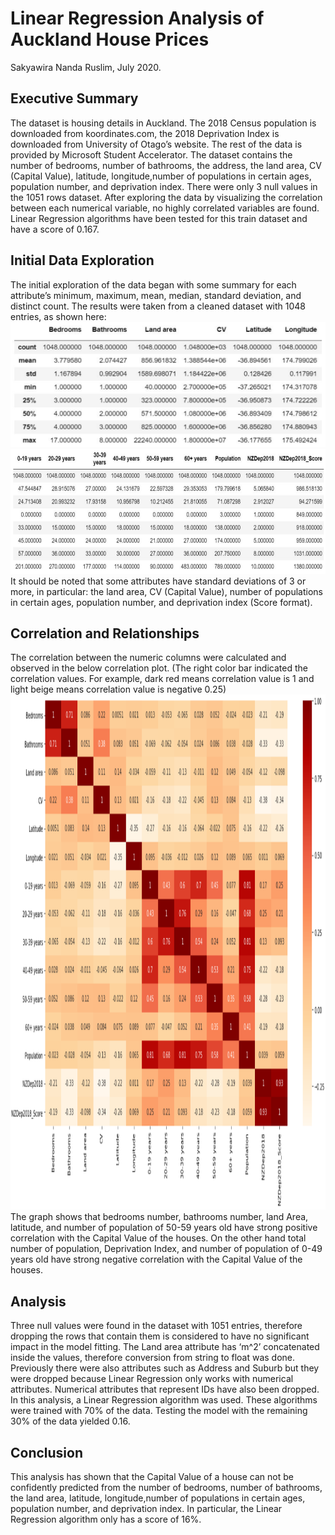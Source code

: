 # Linear Regression Analysis of Auckland House Prices
Sakyawira Nanda Ruslim, July 2020.

## Executive Summary
The dataset is housing details in Auckland. The 2018 Census population is
downloaded from koordinates.com, the 2018 Deprivation Index is downloaded from
University of Otago’s website. The rest of the data is provided by Microsoft Student
Accelerator. The dataset contains the number of bedrooms, number of bathrooms,
the address, the land area, CV (Capital Value), latitude, longitude,number of
populations in certain ages, population number, and deprivation index. There were
only 3 null values in the 1051 rows dataset. After exploring the data by visualizing the
correlation between each numerical variable, no highly correlated variables are
found. Linear Regression algorithms have been tested for this train dataset and have
a score of 0.167.

## Initial Data Exploration
The initial exploration of the data began with some summary for each attribute’s
minimum, maximum, mean, median, standard deviation, and distinct count. The
results were taken from a cleaned dataset with 1048 entries, as shown here:
<img src="https://github.com/Sakyawira/auckland-house-prices/blob/master/Images/Summary.png?raw=true" width="1000" height="200" />
<img src="https://github.com/Sakyawira/auckland-house-prices/blob/master/Images/summary2.PNG?raw=true" width="1000" height="200" />
It should be noted that some attributes have standard deviations of 3 or more, in
particular: the land area, CV (Capital Value), number of populations in certain ages,
population number, and deprivation index (Score format).

## Correlation and Relationships

The correlation between the numeric columns were calculated and observed in the
below correlation plot. (The right color bar indicated the correlation values. For
example, dark red means correlation value is 1 and light beige means correlation
value is negative 0.25)
<img src="https://github.com/Sakyawira/auckland-house-prices/blob/master/Images/Cor.PNG?raw=true" width="1160" height="824" />
The graph shows that bedrooms number, bathrooms number, land Area, latitude,
and number of population of 50-59 years old have strong positive correlation with
the Capital Value of the houses. On the other hand total number of population,
Deprivation Index, and number of population of 0-49 years old have strong negative
correlation with the Capital Value of the houses.

## Analysis
Three null values were found in the dataset with 1051 entries, therefore dropping the
rows that contain them is considered to have no significant impact in the model
fitting. The Land area attribute has ‘m^2’ concatenated inside the values, therefore
conversion from string to float was done.
Previously there were also attributes such as Address and Suburb but they were
dropped because Linear Regression only works with numerical attributes. Numerical
attributes that represent IDs have also been dropped.
In this analysis, a Linear Regression algorithm was used. These algorithms were
trained with 70% of the data. Testing the model with the remaining 30% of the data
yielded 0.16.

## Conclusion
This analysis has shown that the Capital Value of a house can not be confidently
predicted from the number of bedrooms, number of bathrooms, the land area,
latitude, longitude,number of populations in certain ages, population number, and
deprivation index. In particular, the Linear Regression algorithm only has a score of
16%.
